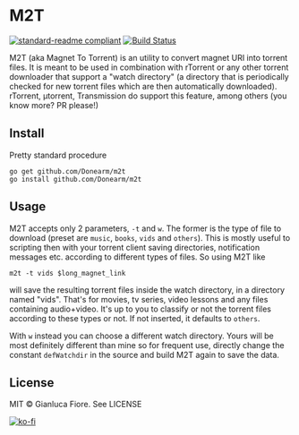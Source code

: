 # M2T

[![standard-readme compliant](https://img.shields.io/badge/readme%20style-standard-brightgreen.svg?style=flat-square)](https://github.com/RichardLitt/standard-readme) [![Build Status](https://travis-ci.org/Donearm/m2t.svg?branch=master)](https://travis-ci.org/Donearm/m2t)

M2T (aka Magnet To Torrent) is an utility to convert magnet URI into torrent files. It is meant to be used in combination with rTorrent or any other torrent downloader that support a "watch directory" (a directory that is periodically checked for new torrent files which are then automatically downloaded). rTorrent, µtorrent, Transmission do support this feature, among others (you know more? PR please!)

## Install

Pretty standard procedure

	go get github.com/Donearm/m2t
	go install github.com/Donearm/m2t

## Usage

M2T accepts only 2 parameters, `-t` and `w`. The former is the type of file to download (preset are `music`, `books`, `vids` and `others`). This is mostly useful to scripting then with your torrent client saving directories, notification messages etc. according to different types of files. So using M2T like

	m2t -t vids $long_magnet_link

will save the resulting torrent files inside the watch directory, in a directory named "vids". That's for movies, tv series, video lessons and any files containing audio+video. It's up to you to classify or not the torrent files according to these types or not. If not inserted, it defaults to `others`.

With `w` instead you can choose a different watch directory. Yours will be most definitely different than mine so for frequent use, directly change the constant `defWatchdir` in the source and build M2T again to save the data.

## License

MIT © Gianluca Fiore. See LICENSE

[![ko-fi](https://www.ko-fi.com/img/donate_sm.png)](https://ko-fi.com/W7W7KA0Z)
